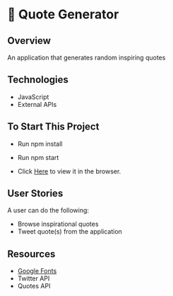 
# :page_with_curl: Quote Generator 




## Overview
An application that generates random inspiring quotes 



## Technologies 
- JavaScript
- External APIs 



## To Start This Project
- Run npm install
- Run npm start 

-  Click [Here](http://127.0.0.1:5500/index.html) to view it in the browser.



## User Stories
A user can do the following: 
- Browse inspirational quotes
- Tweet quote(s) from the application



## Resources
- [Google Fonts](https://fonts.google.com/)
- Twitter API
- Quotes API
